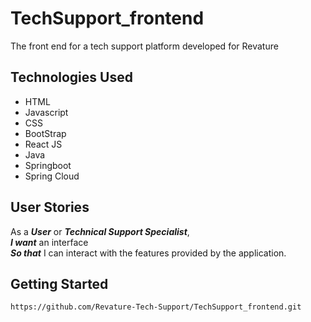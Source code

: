 # TechSupport_frontend
The front end for a tech support platform developed for Revature

## Technologies Used
- HTML
- Javascript
- CSS
- BootStrap
- React JS
- Java
- Springboot
- Spring Cloud

## User Stories
As a ***User*** or ***Technical Support Specialist***,    
***I want*** an interface    
***So that*** I can interact with the features provided by the application.

## Getting Started
```https://github.com/Revature-Tech-Support/TechSupport_frontend.git```
